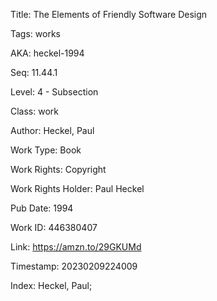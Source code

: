 Title:  The Elements of Friendly Software Design

Tags:   works

AKA:    heckel-1994

Seq:    11.44.1

Level:  4 - Subsection

Class:  work

Author: Heckel, Paul

Work Type: Book

Work Rights: Copyright

Work Rights Holder: Paul Heckel

Pub Date: 1994

Work ID: 446380407

Link:   https://amzn.to/29GKUMd

Timestamp: 20230209224009

Index:  Heckel, Paul; 
